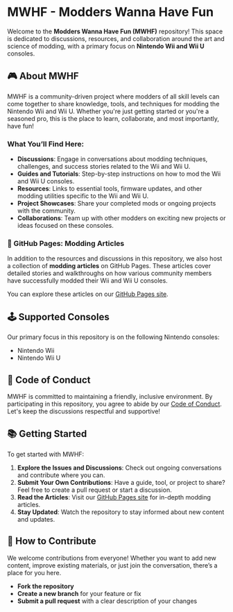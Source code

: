 # MWHF - Modders Wanna Have Fun

Welcome to the **Modders Wanna Have Fun (MWHF)** repository! This space is dedicated to discussions, resources, and collaboration around the art and science of modding, with a primary focus on **Nintendo Wii and Wii U** consoles.

## 🎮 About MWHF

MWHF is a community-driven project where modders of all skill levels can come together to share knowledge, tools, and techniques for modding the Nintendo Wii and Wii U. Whether you're just getting started or you're a seasoned pro, this is the place to learn, collaborate, and most importantly, have fun!

### What You’ll Find Here:
- **Discussions**: Engage in conversations about modding techniques, challenges, and success stories related to the Wii and Wii U.
- **Guides and Tutorials**: Step-by-step instructions on how to mod the Wii and Wii U consoles.
- **Resources**: Links to essential tools, firmware updates, and other modding utilities specific to the Wii and Wii U.
- **Project Showcases**: Share your completed mods or ongoing projects with the community.
- **Collaborations**: Team up with other modders on exciting new projects or ideas focused on these consoles.

### 📄 GitHub Pages: Modding Articles

In addition to the resources and discussions in this repository, we also host a collection of **modding articles** on GitHub Pages. These articles cover detailed stories and walkthroughs on how various community members have successfully modded their Wii and Wii U consoles.

You can explore these articles on our [GitHub Pages site](https://your-github-username.github.io/MWHF/).

## 🕹️ Supported Consoles

Our primary focus in this repository is on the following Nintendo consoles:

- Nintendo Wii
- Nintendo Wii U

## 📜 Code of Conduct

MWHF is committed to maintaining a friendly, inclusive environment. By participating in this repository, you agree to abide by our [Code of Conduct](CODE_OF_CONDUCT.md). Let's keep the discussions respectful and supportive!

## 📚 Getting Started

To get started with MWHF:

1. **Explore the Issues and Discussions**: Check out ongoing conversations and contribute where you can.
2. **Submit Your Own Contributions**: Have a guide, tool, or project to share? Feel free to create a pull request or start a discussion.
3. **Read the Articles**: Visit our [GitHub Pages site](https://your-github-username.github.io/MWHF/) for in-depth modding articles.
4. **Stay Updated**: Watch the repository to stay informed about new content and updates.

## 🤝 How to Contribute

We welcome contributions from everyone! Whether you want to add new content, improve existing materials, or just join the conversation, there’s a place for you here.

- **Fork the repository**
- **Create a new branch** for your feature or fix
- **Submit a pull request** with a clear description of your changes

